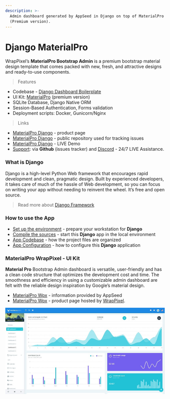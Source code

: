 ```yaml
---
description: >-
  Admin dashboard generated by AppSeed in Django on top of MaterialPro design
  (Premium version).
---
```


# Django MaterialPro

WrapPixel’s **MaterialPro Bootstrap Admin** is a premium bootstrap material design template that comes packed with new, fresh, and attractive designs and ready-to-use components. 

> Features

* Codebase - [Django Dashboard Boilerplate](../../boilerplate-code/django-dashboard.md)
* UI Kit: [MaterialPro](../../content/bootstrap-template/materialpro-wpx.md) \(premium version\) 
* SQLite Database, Django Native ORM
* Session-Based Authentication, Forms validation
* Deployment scripts: Docker, Gunicorn/Nginx 

> Links

* [MaterialPro Django](https://appseed.us/admin-dashboards/django-material-dashboard-wpx-pro) - product page
* [MaterialPro Django](https://github.com/app-generator/django-material-wpx-pro) - public repository used for tracking issues  
* [MaterialPro Django](https://django-material-wpx-pro.appseed-srv1.com/) - LIVE Demo
* [Support](https://appseed.us/support):  via **Github** \(issues tracker\) and [Discord](https://discord.gg/fZC6hup) - 24/7 LIVE Assistance. 

### 

### What is Django

Django is a high-level Python Web framework that encourages rapid development and clean, pragmatic design. Built by experienced developers, it takes care of much of the hassle of Web development, so you can focus on writing your app without needing to reinvent the wheel. It’s free and open source.

> Read more about [Django Framework](../../content/what-is/django.md)



### How to use the App

* [Set up the environment](../../boilerplate-code/django-dashboard.md#environment-1) - prepare your workstation for **Django**
* [Compile the sources](../../boilerplate-code/django-dashboard.md#build-the-app-1) - start this **Django** app in the local environment
* [App Codebase](../../boilerplate-code/django-dashboard.md#app-codebase) - how the project files are organized
* [App Configuration](../../boilerplate-code/django-dashboard.md#app-configuration) - how to configure this **Django** application



### MaterialPro WrapPixel - UI Kit

**Material Pro** Bootstrap Admin dashboard is versatile, user-friendly and has a clean code structure that optimizes the development cost and time. The smoothness and efficiency in using a customizable admin dashboard are felt with the reliable design inspiration by Google’s material design.

* [MaterialPro Wpx](../../content/bootstrap-template/materialpro-wpx.md) - information provided by AppSeed
* [MaterialPro Wpx](https://bit.ly/2NRHoFb) - product page hosted by [WrapPixel](../../content/partners/wrappixel.md). 

![MaterialPro - Premium Bootstrap Template.](../../.gitbook/assets/docs-cover-materialpro-wpx.jpg)

